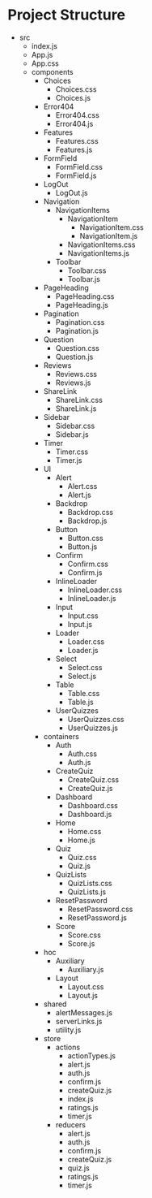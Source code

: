 # Project Structure

* src
  * index.js
  * App.js
  * App.css
  * components
    * Choices
      * Choices.css
      * Choices.js
    * Error404
      * Error404.css
      * Error404.js
    * Features
      * Features.css
      * Features.js
    * FormField
      * FormField.css
      * FormField.js
    * LogOut
      * LogOut.js
    * Navigation
      * NavigationItems
        * NavigationItem
          * NavigationItem.css
          * NavigationItem.js
        * NavigationItems.css
        * NavigationItems.js
      * Toolbar
        * Toolbar.css
        * Toolbar.js
    * PageHeading
      * PageHeading.css
      * PageHeading.js
    * Pagination
      * Pagination.css
      * Pagination.js
    * Question
      * Question.css
      * Question.js
    * Reviews
      * Reviews.css
      * Reviews.js
    * ShareLink
      * ShareLink.css
      * ShareLink.js
    * Sidebar
      * Sidebar.css
      * Sidebar.js
    * Timer
      * Timer.css
      * Timer.js
    * UI
      * Alert
        * Alert.css
        * Alert.js
      * Backdrop
        * Backdrop.css
        * Backdrop.js
      * Button
        * Button.css
        * Button.js
      * Confirm
        * Confirm.css
        * Confirm.js
      * InlineLoader
        * InlineLoader.css
        * InlineLoader.js
      * Input
        * Input.css
        * Input.js
      * Loader
        * Loader.css
        * Loader.js
      * Select
        * Select.css
        * Select.js
      * Table
        * Table.css
        * Table.js
      * UserQuizzes
        * UserQuizzes.css
        * UserQuizzes.js
    * containers
      * Auth
        * Auth.css
        * Auth.js
      * CreateQuiz
        * CreateQuiz.css
        * CreateQuiz.js
      * Dashboard
        * Dashboard.css
        * Dashboard.js
      * Home
        * Home.css
        * Home.js
      * Quiz
        * Quiz.css
        * Quiz.js
      * QuizLists
        * QuizLists.css
        * QuizLists.js
      * ResetPassword
        * ResetPassword.css
        * ResetPassword.js
      * Score
        * Score.css
        * Score.js
    * hoc
      * Auxiliary
        * Auxiliary.js
      * Layout
        * Layout.css
        * Layout.js
    * shared
      * alertMessages.js
      * serverLinks.js
      * utility.js
    * store
      * actions
        * actionTypes.js
        * alert.js
        * auth.js
        * confirm.js
        * createQuiz.js
        * index.js
        * ratings.js
        * timer.js
      * reducers
        * alert.js
        * auth.js
        * confirm.js
        * createQuiz.js
        * quiz.js
        * ratings.js
        * timer.js

